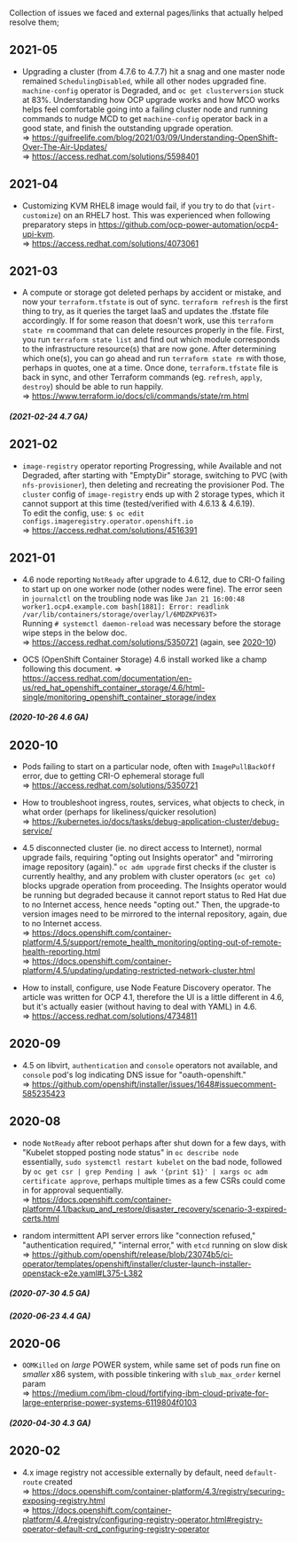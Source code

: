 Collection of issues we faced and external pages/links that actually helped resolve them;

## 2021-05

* Upgrading a cluster (from 4.7.6 to 4.7.7) hit a snag and one master node remained `SchedulingDisabled`, while all other nodes upgraded fine.
`machine-config` operator is Degraded, and `oc get clusterversion` stuck at 83%.
Understanding how OCP upgrade works and how MCO works helps feel comfortable going into a failing cluster node and running commands to nudge MCD to get `machine-config` operator back in a good state, and finish the outstanding upgrade operation.  
  => <https://guifreelife.com/blog/2021/03/09/Understanding-OpenShift-Over-The-Air-Updates/>  
  => <https://access.redhat.com/solutions/5598401>

## 2021-04

* Customizing KVM RHEL8 image would fail, if you try to do that (`virt-customize`) on an RHEL7 host. This was experienced when following preparatory steps in https://github.com/ocp-power-automation/ocp4-upi-kvm.  
  => <https://access.redhat.com/solutions/4073061>

## 2021-03

* A compute or storage got deleted perhaps by accident or mistake, and now your `terraform.tfstate` is out of sync.
`terraform refresh` is the first thing to try, as it queries the target IaaS and updates the .tfstate file accordingly.
If for some reason that doesn't work, use this `terraform state rm` coommand that can delete resources properly in the file.
First, you run `terraform state list` and find out which module corresponds to the infrastructure resource(s) that are now gone.
After determining which one(s), you can go ahead and run `terraform state rm` with those, perhaps in quotes, one at a time.
Once done, `terraform.tfstate` file is back in sync, and other Terraform commands (eg. `refresh`, `apply`, `destroy`) should be able to run happily.  
 => <https://www.terraform.io/docs/cli/commands/state/rm.html>

##### (2021-02-24 4.7 GA)

## 2021-02

* `image-registry` operator reporting Progressing, while Available and not Degraded, after starting with "EmptyDir" storage, switching to PVC (with `nfs-provisioner`), then deleting and recreating the provisioner Pod. The `cluster` config of `image-registry` ends up with 2 storage types, which it cannot support at this time (tested/verified with 4.6.13 & 4.6.19).  
  To edit the config, use: `$ oc edit configs.imageregistry.operator.openshift.io`  
  => <https://access.redhat.com/solutions/4516391>

## 2021-01

* 4.6 node reporting `NotReady` after upgrade to 4.6.12, due to CRI-O failing to start up on one worker node (other nodes were fine).
  The error seen in `journalctl` on the troubling node was like `Jan 21 16:00:48 worker1.ocp4.example.com bash[1881]: Error: readlink /var/lib/containers/storage/overlay/l/6MDZKPV63T>`  
  Running `# systemctl daemon-reload` was necessary before the storage wipe steps in the below doc.  
  => <https://access.redhat.com/solutions/5350721> (again, see [2020-10](#2020-10))

* OCS (OpenShift Container Storage) 4.6 install worked like a champ following this document.
  => <https://access.redhat.com/documentation/en-us/red_hat_openshift_container_storage/4.6/html-single/monitoring_openshift_container_storage/index>

##### (2020-10-26 4.6 GA)

## 2020-10

* Pods failing to start on a particular node, often with `ImagePullBackOff` error, due to getting CRI-O ephemeral storage full  
  => <https://access.redhat.com/solutions/5350721>

* How to troubleshoot ingress, routes, services, what objects to check, in what order (perhaps for likeliness/quicker resolution)  
  => <https://kubernetes.io/docs/tasks/debug-application-cluster/debug-service/>

* 4.5 disconnected cluster (ie. no direct access to Internet), normal upgrade fails, requiring "opting out Insights operator" and "mirroring image repository (again)." 
  `oc adm upgrade` first checks if the cluster is currently healthy, and any problem with cluster operators (`oc get co`) blocks upgrade operation from proceeding. 
  The Insights operator would be running but degraded because it cannot report status to Red Hat due to no Internet access, hence needs "opting out."
  Then, the upgrade-to version images need to be mirrored to the internal repository, again, due to no Internet access.  
  => <https://docs.openshift.com/container-platform/4.5/support/remote_health_monitoring/opting-out-of-remote-health-reporting.html>  
  => <https://docs.openshift.com/container-platform/4.5/updating/updating-restricted-network-cluster.html>

* How to install, configure, use Node Feature Discovery operator. 
  The article was written for OCP 4.1, therefore the UI is a little different in 4.6, but it's actually easier (without having to deal with YAML) in 4.6.  
  => <https://access.redhat.com/solutions/4734811>

## 2020-09

* 4.5 on libvirt, `authentication` and `console` operators not available, and `console` pod's log indicating DNS issue for "oauth-openshift.<domain>"  
  => <https://github.com/openshift/installer/issues/1648#issuecomment-585235423>
  
## 2020-08

* node `NotReady` after reboot perhaps after shut down for a few days, with "Kubelet stopped posting node status" in `oc describe node`  
  essentially, `sudo systemctl restart kubelet` on the bad node, followed by `oc get csr | grep Pending | awk '{print $1}' | xargs oc adm certificate approve`, perhaps multiple times as a few CSRs could come in for approval sequentially.  
  => <https://docs.openshift.com/container-platform/4.1/backup_and_restore/disaster_recovery/scenario-3-expired-certs.html>
  
* random intermittent API server errors like "connection refused," "authentication required," "internal error," with `etcd` running on slow disk  
  => <https://github.com/openshift/release/blob/23074b5/ci-operator/templates/openshift/installer/cluster-launch-installer-openstack-e2e.yaml#L375-L382>

##### (2020-07-30 4.5 GA)

##### (2020-06-23 4.4 GA)

## 2020-06

* `OOMKilled` on _large_ POWER system, while same set of pods run fine on _smaller_ x86 system, with possible tinkering with `slub_max_order` kernel param  
  => <https://medium.com/ibm-cloud/fortifying-ibm-cloud-private-for-large-enterprise-power-systems-6119804f0103>

##### (2020-04-30 4.3 GA)

## 2020-02

* 4.x image registry not accessible externally by default, need `default-route` created  
  => <https://docs.openshift.com/container-platform/4.3/registry/securing-exposing-registry.html>  
  => <https://docs.openshift.com/container-platform/4.4/registry/configuring-registry-operator.html#registry-operator-default-crd_configuring-registry-operator>
